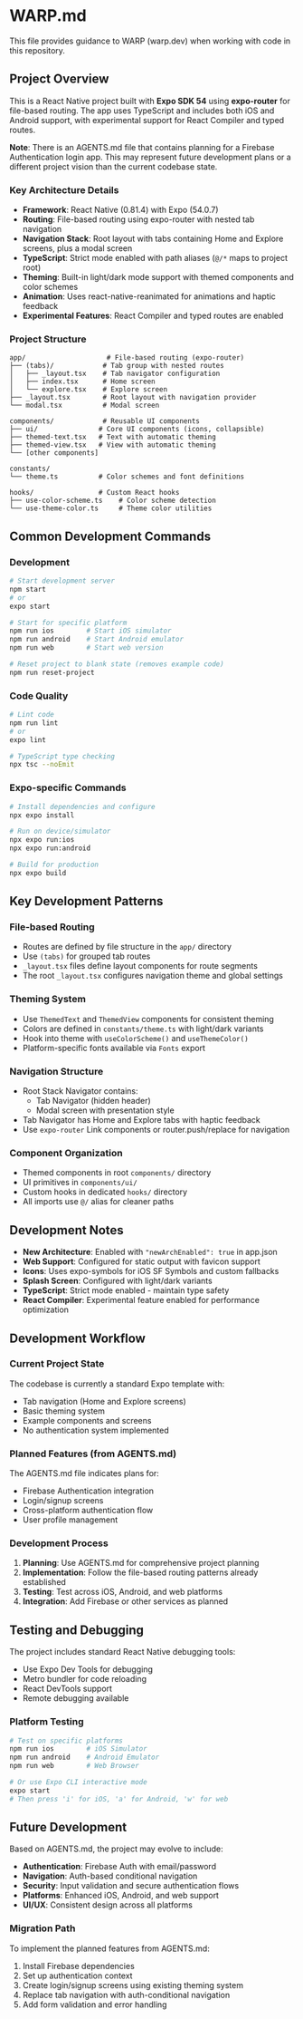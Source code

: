 # WARP.md

This file provides guidance to WARP (warp.dev) when working with code in this repository.

## Project Overview

This is a React Native project built with **Expo SDK 54** using **expo-router** for file-based routing. The app uses TypeScript and includes both iOS and Android support, with experimental support for React Compiler and typed routes.

**Note**: There is an AGENTS.md file that contains planning for a Firebase Authentication login app. This may represent future development plans or a different project vision than the current codebase state.

### Key Architecture Details

- **Framework**: React Native (0.81.4) with Expo (54.0.7)
- **Routing**: File-based routing using expo-router with nested tab navigation
- **Navigation Stack**: Root layout with tabs containing Home and Explore screens, plus a modal screen
- **TypeScript**: Strict mode enabled with path aliases (`@/*` maps to project root)
- **Theming**: Built-in light/dark mode support with themed components and color schemes
- **Animation**: Uses react-native-reanimated for animations and haptic feedback
- **Experimental Features**: React Compiler and typed routes are enabled

### Project Structure

```
app/                    # File-based routing (expo-router)
├── (tabs)/            # Tab group with nested routes
│   ├── _layout.tsx    # Tab navigator configuration
│   ├── index.tsx      # Home screen
│   └── explore.tsx    # Explore screen
├── _layout.tsx        # Root layout with navigation provider
└── modal.tsx          # Modal screen

components/            # Reusable UI components
├── ui/               # Core UI components (icons, collapsible)
├── themed-text.tsx   # Text with automatic theming
├── themed-view.tsx   # View with automatic theming
└── [other components]

constants/
└── theme.ts          # Color schemes and font definitions

hooks/                # Custom React hooks
├── use-color-scheme.ts    # Color scheme detection
└── use-theme-color.ts     # Theme color utilities
```

## Common Development Commands

### Development
```bash
# Start development server
npm start
# or
expo start

# Start for specific platform
npm run ios        # Start iOS simulator
npm run android    # Start Android emulator  
npm run web        # Start web version

# Reset project to blank state (removes example code)
npm run reset-project
```

### Code Quality
```bash
# Lint code
npm run lint
# or
expo lint

# TypeScript type checking
npx tsc --noEmit
```

### Expo-specific Commands
```bash
# Install dependencies and configure
npx expo install

# Run on device/simulator
npx expo run:ios
npx expo run:android

# Build for production
npx expo build
```

## Key Development Patterns

### File-based Routing
- Routes are defined by file structure in the `app/` directory
- Use `(tabs)` for grouped tab routes
- `_layout.tsx` files define layout components for route segments
- The root `_layout.tsx` configures navigation theme and global settings

### Theming System
- Use `ThemedText` and `ThemedView` components for consistent theming
- Colors are defined in `constants/theme.ts` with light/dark variants
- Hook into theme with `useColorScheme()` and `useThemeColor()`
- Platform-specific fonts available via `Fonts` export

### Navigation Structure
- Root Stack Navigator contains:
  - Tab Navigator (hidden header)
  - Modal screen with presentation style
- Tab Navigator has Home and Explore tabs with haptic feedback
- Use `expo-router` Link components or router.push/replace for navigation

### Component Organization
- Themed components in root `components/` directory
- UI primitives in `components/ui/`
- Custom hooks in dedicated `hooks/` directory
- All imports use `@/` alias for cleaner paths

## Development Notes

- **New Architecture**: Enabled with `"newArchEnabled": true` in app.json
- **Web Support**: Configured for static output with favicon support
- **Icons**: Uses expo-symbols for iOS SF Symbols and custom fallbacks
- **Splash Screen**: Configured with light/dark variants
- **TypeScript**: Strict mode enabled - maintain type safety
- **React Compiler**: Experimental feature enabled for performance optimization

## Development Workflow

### Current Project State
The codebase is currently a standard Expo template with:
- Tab navigation (Home and Explore screens)
- Basic theming system
- Example components and screens
- No authentication system implemented

### Planned Features (from AGENTS.md)
The AGENTS.md file indicates plans for:
- Firebase Authentication integration
- Login/signup screens
- Cross-platform authentication flow
- User profile management

### Development Process
1. **Planning**: Use AGENTS.md for comprehensive project planning
2. **Implementation**: Follow the file-based routing patterns already established
3. **Testing**: Test across iOS, Android, and web platforms
4. **Integration**: Add Firebase or other services as planned

## Testing and Debugging

The project includes standard React Native debugging tools:
- Use Expo Dev Tools for debugging
- Metro bundler for code reloading
- React DevTools support
- Remote debugging available

### Platform Testing
```bash
# Test on specific platforms
npm run ios        # iOS Simulator
npm run android    # Android Emulator
npm run web        # Web Browser

# Or use Expo CLI interactive mode
expo start
# Then press 'i' for iOS, 'a' for Android, 'w' for web
```

## Future Development

Based on AGENTS.md, the project may evolve to include:
- **Authentication**: Firebase Auth with email/password
- **Navigation**: Auth-based conditional navigation
- **Security**: Input validation and secure authentication flows
- **Platforms**: Enhanced iOS, Android, and web support
- **UI/UX**: Consistent design across all platforms

### Migration Path
To implement the planned features from AGENTS.md:
1. Install Firebase dependencies
2. Set up authentication context
3. Create login/signup screens using existing theming system
4. Replace tab navigation with auth-conditional navigation
5. Add form validation and error handling
